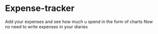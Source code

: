 # Expense-tracker
Add your expenses and see how much u spend in the form of charts 
Now no need to write expenses in your diaries
